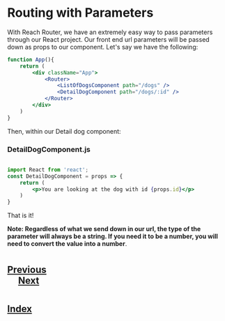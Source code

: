 #   Routing with Parameters
With Reach Router, we have an extremely easy way to pass parameters through our React project. Our front end url parameters will be passed down as props to our component. Let's say we have the following:
```jsx
function App(){
    return (
        <div className="App">
            <Router>
                <ListOfDogsComponent path="/dogs" />
                <DetailDogComponent path="/dogs/:id" />
            </Router>
        </div>
    )
}
```
Then, within our Detail dog component:
### __DetailDogComponent.js__
```jsx

import React from 'react';
const DetailDogComponent = props => {
    return (
        <p>You are looking at the dog with id {props.id}</p>
    )
}
```
That is it!



__Note: Regardless of what we send down in our url, the type of the parameter will always be a string. If you need it to be a number, you will need to convert the value into a number__.

#
## [Previous](./002_Reach_Router.md)<span>&nbsp;&nbsp;&nbsp;&nbsp;&nbsp;&nbsp;&nbsp;&nbsp;&nbsp;&nbsp;&nbsp;&nbsp;&nbsp;&nbsp;&nbsp;&nbsp;&nbsp;&nbsp;&nbsp;&nbsp;&nbsp;&nbsp;&nbsp;&nbsp;&nbsp;&nbsp;&nbsp;&nbsp;&nbsp;&nbsp;&nbsp;&nbsp;&nbsp;&nbsp;&nbsp;&nbsp;&nbsp;&nbsp;&nbsp;&nbsp;&nbsp;&nbsp;&nbsp;&nbsp;&nbsp;&nbsp;&nbsp;&nbsp;&nbsp;&nbsp;&nbsp;&nbsp;&nbsp;&nbsp;&nbsp;&nbsp;&nbsp;&nbsp;&nbsp;&nbsp;&nbsp;&nbsp;&nbsp;&nbsp;&nbsp;&nbsp;&nbsp;&nbsp;&nbsp;&nbsp;&nbsp;&nbsp;&nbsp;&nbsp;&nbsp;&nbsp;&nbsp;&nbsp;&nbsp;&nbsp;&nbsp;&nbsp;&nbsp;&nbsp;&nbsp;&nbsp;&nbsp;</span> [Next](./../../Readings_003_Express/001_What_is_an_API.md)
#
##  [Index](../../Index.md)